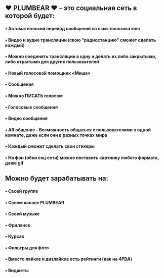 ## ❤️ PLUMBEAR ❤️ - это социальная сеть в которой будет:
#### • Автоматический перевод сообщений на язык пользователя<br>
#### • Видео и аудио трансляции (свою “радиостанцию” сможет сделать каждый)
#### • Можно соединять трансляции в одну и делать их либо закрытыми, либо отрытыми для других пользователей
#### • Новый голосовой помощник «Миша»
#### • Сообщения
#### • Можно ПИСАТЬ голосом
#### • Голосовые сообщения
#### • Видео сообщения
#### • AR общение - Возможность общаться с пользователями в одной комнате, даже если они в разных точках мира
#### • Каждый сможет сделать свои стикеры
#### • На фон (обои соц сети) можно поставить картинку любого формата, даже gif
## Можно будет зарабатывать на:
#### • Своей группе 
#### • Своем канале PLUMBEAR
#### • Своей музыке
#### • Фрилансе
#### • Курсах
#### • Фильтры для фото
#### • Вместо лайков и дизлайков есть рейтинги (как на 4PDA)
#### • Виджеты

<!--

**Here are some ideas to get you started:**

🙋‍♀️ A short introduction - what is your organization all about?
🌈 Contribution guidelines - how can the community get involved?
👩‍💻 Useful resources - where can the community find your docs? Is there anything else the community should know?
🍿 Fun facts - what does your team eat for breakfast?
🧙 Remember, you can do mighty things with the power of [Markdown](https://docs.github.com/github/writing-on-github/getting-started-with-writing-and-formatting-on-github/basic-writing-and-formatting-syntax)
-->
